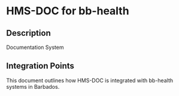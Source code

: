 # HMS-DOC for bb-health

## Description

Documentation System

## Integration Points

This document outlines how HMS-DOC is integrated with bb-health systems in Barbados.
